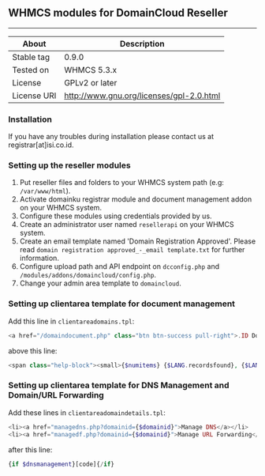 ## WHMCS modules for DomainCloud Reseller

- - - -

About | Description
------------ | -------------
Stable tag | 0.9.0
Tested on | WHMCS 5.3.x
License | GPLv2 or later
License URI | http://www.gnu.org/licenses/gpl-2.0.html

### Installation

If you have any troubles during installation please contact us at registrar[at]isi.co.id.

### Setting up the reseller modules

1. Put reseller files and folders to your WHMCS system path (e.g: `/var/www/html`).
2. Activate domainku registrar module and document management addon on your WHMCS system.
3. Configure these modules using credentials provided by us.
4. Create an administrator user named `resellerapi` on your WHMCS system.
5. Create an email template named 'Domain Registration Approved'. Please read `domain registration approved_-_email template.txt` for further information.
6. Configure upload path and API endpoint on `dcconfig.php` and `/modules/addons/domaincloud/config.php`.
7. Change your admin area template to `domaincloud`.

### Setting up clientarea template for document management

Add this line in `clientareadomains.tpl`:
```php
<a href="/domaindocument.php" class="btn btn-success pull-right">.ID Document Registration</a>
```
above this line:
```php
<span class="help-block"><small>{$numitems} {$LANG.recordsfound}, {$LANG.page} {$pagenumber} {$LANG.pageof} {$totalpages}</small></span>
```

### Setting up clientarea template for DNS Management and Domain/URL Forwarding

Add these lines in `clientareadomaindetails.tpl`:
```php
<li><a href="managedns.php?domainid={$domainid}">Manage DNS</a></li>
<li><a href="managedf.php?domainid={$domainid}">Manage URL Forwarding</a></li>
```
after this line:
```php
{if $dnsmanagement}[code]{/if}
```
